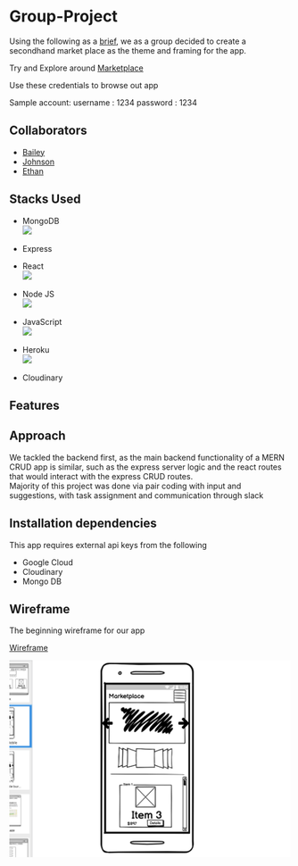 # Group-Project

Using the following as a [brief](https://git.generalassemb.ly/seir59anz/seir59anz-course-materials/tree/main/react/project), we as a group decided to create a secondhand market place as the theme and framing for the app.

Try and Explore around
[Marketplace](https://jbemarketplace.herokuapp.com/marketplace)

Use these credentials to browse out app

Sample account:
username : 1234
password : 1234

## Collaborators

- [Bailey](https://github.com/bdeacon2001)
- [Johnson](https://github.com/Johnson-MintyC)
- [Ethan](https://github.com/EthanGaoo)

## Stacks Used

- MongoDB
  </br>
  ![](https://img.icons8.com/color/40/mongodb.png)
- Express

- React
  </br>
  ![](https://img.icons8.com/office/40/react.png)
- Node JS
  </br>
  ![](https://img.icons8.com/fluency/40/node-js.png)
- JavaScript
  </br>
  ![](https://img.icons8.com/color/40/javascript--v1.png)
- Heroku
  </br>
  ![](https://img.icons8.com/color/40/heroku.png)
- Cloudinary

## Features

## Approach

We tackled the backend first, as the main backend functionality of a MERN CRUD app is similar, such as the express server logic and the react routes that would interact with the express CRUD routes.
</br>
Majority of this project was done via pair coding with input and suggestions, with task assignment and communication through slack

## Installation dependencies

This app requires external api keys from the following

- Google Cloud
- Cloudinary
- Mongo DB

## Wireframe

The beginning wireframe for our app

[Wireframe](https://balsamiq.cloud/sf7g98b/p51djqu)

![Screenshot1](./screenshots/SS1.png)
